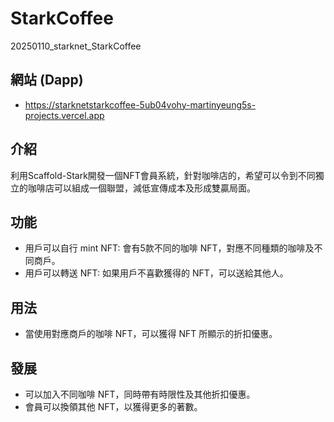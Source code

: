 # StarkCoffee
20250110_starknet_StarkCoffee

## 網站 (Dapp)
* https://starknetstarkcoffee-5ub04vohy-martinyeung5s-projects.vercel.app

## 介紹
利用Scaffold-Stark開發一個NFT會員系統，針對咖啡店的，希望可以令到不同獨立的咖啡店可以組成一個聯盟，減低宣傳成本及形成雙贏局面。

## 功能
* 用戶可以自行 mint NFT: 會有5款不同的咖啡 NFT，對應不同種類的咖啡及不同商戶。
* 用戶可以轉送 NFT: 如果用戶不喜歡獲得的 NFT，可以送給其他人。

## 用法
* 當使用對應商戶的咖啡 NFT，可以獲得 NFT 所顯示的折扣優惠。

## 發展
* 可以加入不同咖啡 NFT，同時帶有時限性及其他折扣優惠。
* 會員可以換領其他 NFT，以獲得更多的著數。